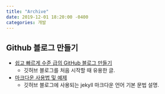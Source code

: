 ```yaml
---
title: "Archive"
date: 2019-12-01 18:20:00 -0400
categories: 개발
---
```


## Github 블로그 만들기
+ [쉽고 빠르게 수준 급의 GitHub 블로그 만들기](https://dreamgonfly.github.io/2018/01/27/jekyll-remote-theme.html)
  - 깃허브 블로그를 처음 시작할 때 유용한 글.
+ [마크다운 사용법 및 예제](https://theorydb.github.io/envops/2019/05/22/envops-blog-how-to-use-md/)
  - 깃허브 블로그에 사용되는 jekyll 마크다운 언어 기본 문법 설명.



